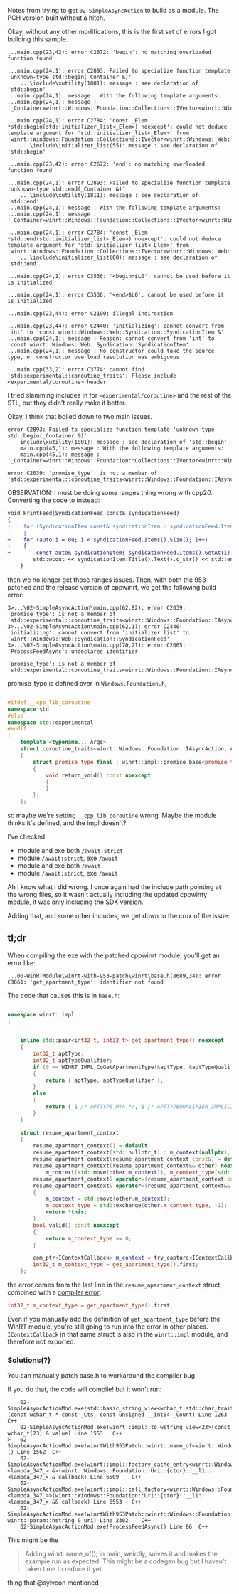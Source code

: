 
Notes from trying to get `02-SimpleAsyncAction` to build as a module.
The PCH version built without a hitch.


Okay, without any other modifications, this is the first set of errors I got building this sample.

```
...main.cpp(23,42): error C2672: 'begin': no matching overloaded function found

...main.cpp(24,1): error C2893: Failed to specialize function template 'unknown-type std::begin(_Container &)'
    ...\include\xutility(1801): message : see declaration of 'std::begin'
...main.cpp(24,1): message : With the following template arguments:
...main.cpp(24,1): message : '_Container=winrt::Windows::Foundation::Collections::IVector<winrt::Windows::Web::Syndication::SyndicationItem>'

...main.cpp(24,1): error C2784: 'const _Elem *std::begin(std::initializer_list<_Elem>) noexcept': could not deduce template argument for 'std::initializer_list<_Elem>' from 'winrt::Windows::Foundation::Collections::IVector<winrt::Windows::Web::Syndication::SyndicationItem>'
    ...\include\initializer_list(55): message : see declaration of 'std::begin'

...main.cpp(23,42): error C2672: 'end': no matching overloaded function found

...main.cpp(24,1): error C2893: Failed to specialize function template 'unknown-type std::end(_Container &)'
    ...\include\xutility(1811): message : see declaration of 'std::end'
...main.cpp(24,1): message : With the following template arguments:
...main.cpp(24,1): message : '_Container=winrt::Windows::Foundation::Collections::IVector<winrt::Windows::Web::Syndication::SyndicationItem>'

...main.cpp(24,1): error C2784: 'const _Elem *std::end(std::initializer_list<_Elem>) noexcept': could not deduce template argument for 'std::initializer_list<_Elem>' from 'winrt::Windows::Foundation::Collections::IVector<winrt::Windows::Web::Syndication::SyndicationItem>'
    ...\include\initializer_list(60): message : see declaration of 'std::end'

...main.cpp(24,1): error C3536: '<begin>$L0': cannot be used before it is initialized

...main.cpp(24,1): error C3536: '<end>$L0': cannot be used before it is initialized

...main.cpp(23,44): error C2100: illegal indirection

...main.cpp(23,44): error C2440: 'initializing': cannot convert from 'int' to 'const winrt::Windows::Web::Syndication::SyndicationItem &'
...main.cpp(24,1): message : Reason: cannot convert from 'int' to 'const winrt::Windows::Web::Syndication::SyndicationItem'
...main.cpp(24,1): message : No constructor could take the source type, or constructor overload resolution was ambiguous

...main.cpp(33,2): error C3774: cannot find 'std::experimental::coroutine_traits': Please include <experimental/coroutine> header
```

I tried slamming includes in for `<experimental/coroutine>` and the rest of the STL, but they didn't really make it better.


Okay, i think that boiled down to two main issues.

```
error C2893: Failed to specialize function template 'unknown-type std::begin(_Container &)'
    include\xutility(1801): message : see declaration of 'std::begin'
    main.cpp(45,1): message : With the following template arguments:
    main.cpp(45,1): message : '_Container=winrt::Windows::Foundation::Collections::IVector<winrt::Windows::Web::Syndication::SyndicationItem>'
```

```
error C2039: 'promise_type': is not a member of 'std::experimental::coroutine_traits<winrt::Windows::Foundation::IAsyncAction>'
```


OBSERVATION:
I must be doing some ranges thing wrong with cpp20. Converting the code to instead:

```diff
void PrintFeed(SyndicationFeed const& syndicationFeed)
{
-    for (SyndicationItem const& syndicationItem : syndicationFeed.Items())
-    {
+    for (auto i = 0u; i < syndicationFeed.Items().Size(); i++)
+    {
+        const auto& syndicationItem{ syndicationFeed.Items().GetAt(i) };
        std::wcout << syndicationItem.Title().Text().c_str() << std::endl;
    }
```

then we no longer get those ranges issues. Then, with both the 953 patched and the release version of cppwinrt, we get the following build error:

```
3>...\02-SimpleAsyncAction\main.cpp(62,82): error C2039: 'promise_type': is not a member of 'std::experimental::coroutine_traits<winrt::Windows::Foundation::IAsyncAction>'
3>...\02-SimpleAsyncAction\main.cpp(62,1): error C2440: 'initializing': cannot convert from 'initializer list' to 'winrt::Windows::Web::Syndication::SyndicationFeed'
3>...\02-SimpleAsyncAction\main.cpp(70,21): error C2065: 'ProcessFeedAsync': undeclared identifier
```

```
'promise_type': is not a member of 'std::experimental::coroutine_traits<winrt::Windows::Foundation::IAsyncAction>'
```

promise_type is defined over in `Windows.Foundation.h`,

```c++

#ifdef __cpp_lib_coroutine
namespace std
#else
namespace std::experimental
#endif
{
    template <typename... Args>
    struct coroutine_traits<winrt::Windows::Foundation::IAsyncAction, Args...>
    {
        struct promise_type final : winrt::impl::promise_base<promise_type, winrt::Windows::Foundation::IAsyncAction>
        {
            void return_void() const noexcept
            {
            }
        };
    };
```

so maybe we're setting `__cpp_lib_coroutine` wrong. Maybe the module thinks it's defined, and the impl doesn't?


I've checked
* module and exe both `/await:strict`
* module `/await:strict`, exe `/await`
* module and exe both `/await`
* module `/await:strict`, exe `/await`



Ah I know what I did wrong. I once again had the include path pointing at the wrong files, so it wasn't actually including the updated cppwinty module, it was only including the SDK version.


Adding that, and some other includes, we get down to the crux of the issue:

## tl;dr

When compiling the exe with the patched cppwinrt module, you'll get an error like:

```
...00-WinRTModule\winrt-with-953-patch\winrt\base.h(8689,34): error C3861: 'get_apartment_type': identifier not found
```

The code that causes this is in `base.h`:

```c++

namespace winrt::impl
{
    ...

    inline std::pair<int32_t, int32_t> get_apartment_type() noexcept
    {
        int32_t aptType;
        int32_t aptTypeQualifier;
        if (0 == WINRT_IMPL_CoGetApartmentType(&aptType, &aptTypeQualifier))
        {
            return { aptType, aptTypeQualifier };
        }
        else
        {
            return { 1 /* APTTYPE_MTA */, 1 /* APTTYPEQUALIFIER_IMPLICIT_MTA */ };
        }
    }

    struct resume_apartment_context
    {
        resume_apartment_context() = default;
        resume_apartment_context(std::nullptr_t) : m_context(nullptr), m_context_type(-1) {}
        resume_apartment_context(resume_apartment_context const&) = default;
        resume_apartment_context(resume_apartment_context&& other) noexcept :
            m_context(std::move(other.m_context)), m_context_type(std::exchange(other.m_context_type, -1)) {}
        resume_apartment_context& operator=(resume_apartment_context const&) = default;
        resume_apartment_context& operator=(resume_apartment_context&& other) noexcept
        {
            m_context = std::move(other.m_context);
            m_context_type = std::exchange(other.m_context_type, -1);
            return *this;
        }
        bool valid() const noexcept
        {
            return m_context_type >= 0;
        }

        com_ptr<IContextCallback> m_context = try_capture<IContextCallback>(WINRT_IMPL_CoGetObjectContext);
        int32_t m_context_type = get_apartment_type().first;
    };

```

the error comes from the last line in the `resume_apartment_context` struct, combined with a [compiler error](https://developercommunity.visualstudio.com/t/identifier-not-found-with-default-membe/1376824):

```c++
int32_t m_context_type = get_apartment_type().first;
```

Even if you manually add the definition of `get_apartment_type` before the WinRT module, you're still going to run into the error in other places. `IContextCallback` in that same struct is also in the `winrt::impl` module, and therefore not exported.


### Solutions(?)
You can manually patch base.h to workaround the compiler bug.

If you do that, the code will compile! but it won't run:

```
    02-SimpleAsyncActionMod.exe!std::basic_string_view<wchar_t,std::char_traits<wchar_t>>::basic_string_view<wchar_t,std::char_traits<wchar_t>>(const wchar_t * const _Cts, const unsigned __int64 _Count) Line 1263    C++
    02-SimpleAsyncActionMod.exe!winrt::impl::to_wstring_view<23>(const wchar_t[23] & value) Line 1553   C++
>   02-SimpleAsyncActionMod.exe!winrtWith953Patch::winrt::name_of<winrt::Windows::Foundation::Uri>() Line 1562  C++
    02-SimpleAsyncActionMod.exe!winrt::impl::factory_cache_entry<winrt::Windows::Foundation::Uri,winrt::Windows::Foundation::IUriRuntimeClassFactory>::call<`winrt::Windows::Foundation::Uri::Uri'::`1'::<lambda_347_> &>(winrt::Windows::Foundation::Uri::{ctor}::__l1::<lambda_347_> & callback) Line 6509    C++
    02-SimpleAsyncActionMod.exe!winrt::impl::call_factory<winrt::Windows::Foundation::Uri,winrt::Windows::Foundation::IUriRuntimeClassFactory,`winrt::Windows::Foundation::Uri::Uri'::`1'::<lambda_347_>>(winrt::Windows::Foundation::Uri::{ctor}::__l1::<lambda_347_> && callback) Line 6553   C++
    02-SimpleAsyncActionMod.exe!winrtWith953Patch::winrt::Windows::Foundation::Uri::Uri(const winrt::param::hstring & uri) Line 2302    C++
    02-SimpleAsyncActionMod.exe!ProcessFeedAsync() Line 86  C++
```

This might be the

> Adding winrt::name_of<Uri>(); in main, weirdly, solves it and makes the example run as expected. This might be a codegen bug but I haven't taken time to reduce it yet.

thing that @sylveon mentioned
